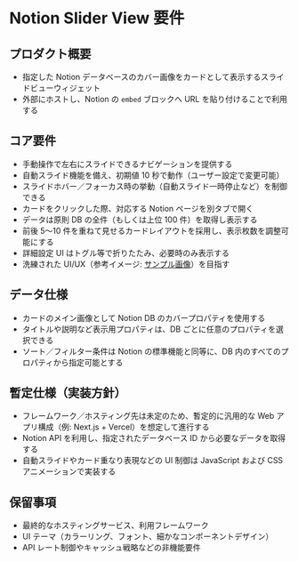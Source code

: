 # Notion Slider View 要件

## プロダクト概要
- 指定した Notion データベースのカバー画像をカードとして表示するスライドビューウィジェット
- 外部にホストし、Notion の `embed` ブロックへ URL を貼り付けることで利用する

## コア要件
- 手動操作で左右にスライドできるナビゲーションを提供する
- 自動スライド機能を備え、初期値 10 秒で動作（ユーザー設定で変更可能）
- スライドホバー／フォーカス時の挙動（自動スライド一時停止など）を制御できる
- カードをクリックした際、対応する Notion ページを別タブで開く
- データは原則 DB の全件（もしくは上位 100 件）を取得し表示する
- 前後 5～10 件を重ねて見せるカードレイアウトを採用し、表示枚数を調整可能にする
- 詳細設定 UI はトグル等で折りたたみ、必要時のみ表示する
- 洗練された UI/UX（参考イメージ: [サンプル画像](https://th.bing.com/th/id/R.e06ee86267af4a72dd9d69e7a4325ddc?rik=uY6ORvUFOewiIQ&riu=http%3a%2f%2fcdn-ak.f.st-hatena.com%2fimages%2ffotolife%2fm%2fmrss25%2f20120504%2f20120504014052.jpg&ehk=d5Dwir1ZY0XBwoKZ0AehnktVl7TQ5jRcGQtxq5D0Stk%3d&risl=&pid=ImgRaw&r=0)）を目指す

## データ仕様
- カードのメイン画像として Notion DB のカバープロパティを使用する
- タイトルや説明など表示用プロパティは、DB ごとに任意のプロパティを選択できる
- ソート／フィルター条件は Notion の標準機能と同等に、DB 内のすべてのプロパティから指定可能とする

## 暫定仕様（実装方針）
- フレームワーク／ホスティング先は未定のため、暫定的に汎用的な Web アプリ構成（例: Next.js + Vercel）を想定して進行する
- Notion API を利用し、指定されたデータベース ID から必要なデータを取得する
- 自動スライドやカード重なり表現などの UI 制御は JavaScript および CSS アニメーションで実装する

## 保留事項
- 最終的なホスティングサービス、利用フレームワーク
- UI テーマ（カラーリング、フォント、細かなコンポーネントデザイン）
- API レート制御やキャッシュ戦略などの非機能要件


